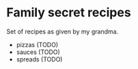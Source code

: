 # Family secret recipes

Set of recipes as given by my grandma. 

- pizzas (TODO)
- sauces (TODO)
- spreads (TODO)
